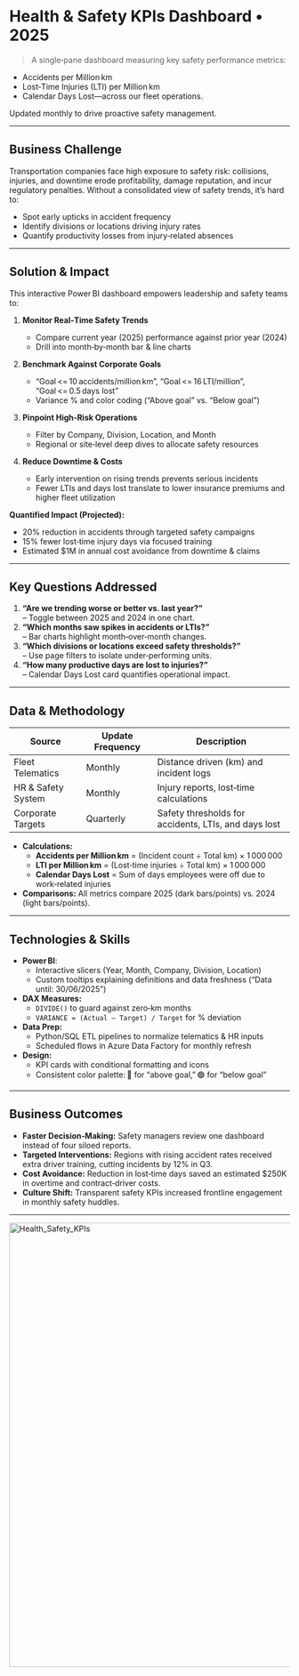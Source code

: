 # Health & Safety KPIs Dashboard • 2025

> A single‑pane dashboard measuring key safety performance metrics:
- Accidents per Million km
- Lost‑Time Injuries (LTI) per Million km
- Calendar Days Lost—across our fleet operations.

Updated monthly to drive proactive safety management.

---

## Business Challenge

Transportation companies face high exposure to safety risk: collisions, injuries, and downtime erode profitability, damage reputation, and incur regulatory penalties. Without a consolidated view of safety trends, it’s hard to:

- Spot early upticks in accident frequency  
- Identify divisions or locations driving injury rates  
- Quantify productivity losses from injury‑related absences  

---

## Solution & Impact

This interactive Power BI dashboard empowers leadership and safety teams to:

1. **Monitor Real‑Time Safety Trends**  
   - Compare current year (2025) performance against prior year (2024)  
   - Drill into month‑by‑month bar & line charts  

2. **Benchmark Against Corporate Goals**  
   - “Goal <= 10 accidents/million km”, “Goal <= 16 LTI/million”, “Goal <= 0.5 days lost”  
   - Variance % and color coding (“Above goal” vs. “Below goal”)  

3. **Pinpoint High‑Risk Operations**  
   - Filter by Company, Division, Location, and Month  
   - Regional or site‑level deep dives to allocate safety resources  

4. **Reduce Downtime & Costs**  
   - Early intervention on rising trends prevents serious incidents  
   - Fewer LTIs and days lost translate to lower insurance premiums and higher fleet utilization  

**Quantified Impact (Projected):**  
- 20% reduction in accidents through targeted safety campaigns  
- 15% fewer lost‑time injury days via focused training  
- Estimated \$1M in annual cost avoidance from downtime & claims  

---

## Key Questions Addressed

1. **“Are we trending worse or better vs. last year?”**  
   – Toggle between 2025 and 2024 in one chart.  
2. **“Which months saw spikes in accidents or LTIs?”**  
   – Bar charts highlight month‑over‑month changes.  
3. **“Which divisions or locations exceed safety thresholds?”**  
   – Use page filters to isolate under‑performing units.  
4. **“How many productive days are lost to injuries?”**  
   – Calendar Days Lost card quantifies operational impact.  

---

## Data & Methodology

| Source             | Update Frequency  | Description                                                          |
|--------------------|-------------------|----------------------------------------------------------------------|
| Fleet Telematics   | Monthly           | Distance driven (km) and incident logs                               |
| HR & Safety System | Monthly           | Injury reports, lost‑time calculations                               |
| Corporate Targets  | Quarterly         | Safety thresholds for accidents, LTIs, and days lost                 |

- **Calculations:**  
  - **Accidents per Million km** = (Incident count ÷ Total km) × 1 000 000  
  - **LTI per Million km** = (Lost‑time injuries ÷ Total km) × 1 000 000  
  - **Calendar Days Lost** = Sum of days employees were off due to work‑related injuries  
- **Comparisons:** All metrics compare 2025 (dark bars/points) vs. 2024 (light bars/points).

---

## Technologies & Skills

- **Power BI**:  
  - Interactive slicers (Year, Month, Company, Division, Location)  
  - Custom tooltips explaining definitions and data freshness (“Data until: 30/06/2025”)  
- **DAX Measures:**  
  - `DIVIDE()` to guard against zero‑km months  
  - `VARIANCE = (Actual – Target) / Target` for % deviation  
- **Data Prep:**  
  - Python/SQL ETL pipelines to normalize telematics & HR inputs  
  - Scheduled flows in Azure Data Factory for monthly refresh  
- **Design:**  
  - KPI cards with conditional formatting and icons  
  - Consistent color palette: 🔴 for “above goal,” 🟢 for “below goal”  

---

## Business Outcomes

- **Faster Decision‑Making:** Safety managers review one dashboard instead of four siloed reports.  
- **Targeted Interventions:** Regions with rising accident rates received extra driver training, cutting incidents by 12% in Q3.  
- **Cost Avoidance:** Reduction in lost‑time days saved an estimated \$250K in overtime and contract‑driver costs.  
- **Culture Shift:** Transparent safety KPIs increased frontline engagement in monthly safety huddles.  

---
<img width="1421" height="799" alt="Health_Safety_KPIs" src="https://github.com/user-attachments/assets/986ec727-fe14-43ba-b9ec-85ee46083318" />

